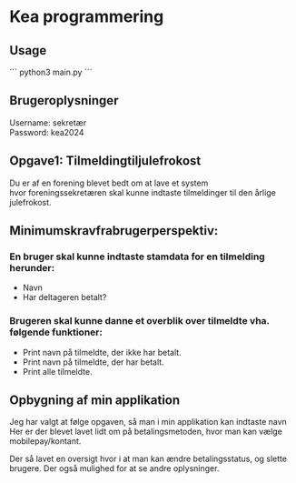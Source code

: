 # Kea programmering

## Usage
´´´
python3 main.py
´´´
## Brugeroplysninger
Username: sekretær\
Password: kea2024

## Opgave1: Tilmeldingtiljulefrokost
Du er af en forening blevet bedt om at lave et system\
hvor foreningssekretæren skal kunne indtaste tilmeldinger til den årlige julefrokost.
## Minimumskravfrabrugerperspektiv:
### En bruger skal kunne indtaste stamdata for en tilmelding herunder: 
- Navn
- Har deltageren betalt? 

### Brugeren skal kunne danne et overblik over tilmeldte vha. følgende funktioner:
- Print navn på tilmeldte, der ikke har betalt.
- Print navn på tilmeldte, der har betalt.
- Print alle tilmeldte. 

## Opbygning af min applikation
Jeg har valgt at følge opgaven, så man i min applikation kan indtaste navn\
Her er der blevet lavet lidt om på betalingsmetoden, hvor man kan vælge mobilepay/kontant.

Der så lavet en oversigt hvor i at man kan ændre betalingsstatus, og slette brugere.
Der også mulighed for at se andre oplysninger.